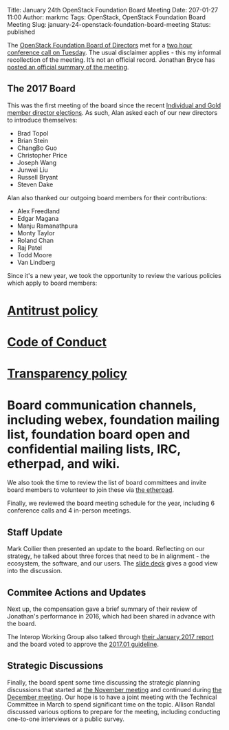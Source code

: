 Title: January 24th OpenStack Foundation Board Meeting
Date: 207-01-27 11:00
Author: markmc
Tags: OpenStack, OpenStack Foundation Board Meeting
Slug: january-24-openstack-foundation-board-meeting
Status: published

The [OpenStack Foundation Board of
Directors](https://www.openstack.org/foundation/board-of-directors/)
met for a [two hour conference call on
Tuesday](https://wiki.openstack.org/wiki/Governance/Foundation/24Jan2017BoardMeeting). The
usual disclaimer applies - this my informal recollection of the
meeting. It’s not an official record. Jonathan Bryce has [posted an
official summary of the
meeting](http://lists.openstack.org/pipermail/foundation/2017-January/002464.html).

## The 2017 Board

This was the first meeting of the board since the recent [Individual
and Gold member director
elections](http://lists.openstack.org/pipermail/foundation/2017-January/002449.html). As
such, Alan asked each of our new directors to introduce themselves:

- Brad Topol
- Brian Stein
- ChangBo Guo
- Christopher Price
- Joseph Wang
- Junwei Liu
- Russell Bryant
- Steven Dake

Alan also thanked our outgoing board members for their contributions:

- Alex Freedland
- Edgar Magana
- Manju Ramanathpura
- Monty Taylor
- Roland Chan
- Raj Patel
- Todd Moore
- Van Lindberg

Since it's a new year, we took the opportunity to review the various
policies which apply to board members:

# [Antitrust policy](https://wiki.openstack.org/wiki/Governance/Foundation/AntitrustPolicy)
# [Code of Conduct](https://wiki.openstack.org/wiki/Governance/Foundation/CodeOfConduct)
# [Transparency policy](http://www.openstack.org/legal/transparency-policy/)
# Board communication channels, including webex, foundation mailing list, foundation board open and confidential mailing lists, IRC, etherpad, and wiki.

We also took the time to review the list of board committees and
invite board members to volunteer to join these via [the
etherpad](https://etherpad.openstack.org/p/UnofficialBoardNotes-Jan24-2017).

Finally, we reviewed the board meeting schedule for the year,
including 6 conference calls and 4 in-person meetings.

## Staff Update

Mark Collier then presented an update to the board. Reflecting on our
strategy, he talked about three forces that need to be in alignment -
the ecosystem, the software, and our users. The [slide
deck](http://lists.openstack.org/pipermail/foundation/attachments/20170125/86672a90/attachment-0001.pdf)
gives a good view into the discussion.

## Commitee Actions and Updates

Next up, the compensation gave a brief summary of their review of
Jonathan's performance in 2016, which had been shared in advance with
the board.

The Interop Working Group also talked through [their January 2017
report](https://docs.google.com/document/d/1MFotmauuwZXmmhiTj_iyzUIOcTZA1V8JXgPk8Lqdc-4)
and the board voted to approve the [2017.01
guideline](https://github.com/openstack/defcore/blob/master/doc/source/guidelines/2017.01.rst).

## Strategic Discussions

Finally, the board spent some time discussing the strategic planning
discussions that started at [the November
meeting](https://crustyblaa.com/november-17-openstack-foundation-board-meeting.html)
and continued during [the December
meeting](https://crustyblaa.com/december-6-openstack-foundation-board-meeting.html). Our
hope is to have a joint meeting with the Technical Committee in March
to spend significant time on the topic. Allison Randal discussed
various options to prepare for the meeting, including conducting
one-to-one interviews or a public survey.



